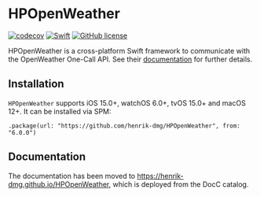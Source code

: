 # HPOpenWeather

[![codecov](https://codecov.io/gh/henrik-dmg/HPOpenWeather/graph/badge.svg?token=mX05cXr144)](https://codecov.io/gh/henrik-dmg/HPOpenWeather)
[![Swift](https://github.com/henrik-dmg/HPOpenWeather/actions/workflows/swift.yml/badge.svg)](https://github.com/henrik-dmg/HPOpenWeather/actions/workflows/swift.yml)
[![GitHub license](https://img.shields.io/github/license/henrik-dmg/HPOpenWeather)](https://github.com/henrik-dmg/HPOpenWeather/blob/master/LICENSE.md)

HPOpenWeather is a cross-platform Swift framework to communicate with the OpenWeather One-Call API. See their [documentation](https://openweathermap.org/api/one-call-api) for further details.

## Installation

`HPOpenWeather` supports iOS 15.0+, watchOS 6.0+, tvOS 15.0+ and macOS 12+.
It can be installed via SPM:

```
.package(url: "https://github.com/henrik-dmg/HPOpenWeather", from: "6.0.0")
```

## Documentation

The documentation has been moved to https://henrik-dmg.github.io/HPOpenWeather, which is deployed from the DocC catalog.
